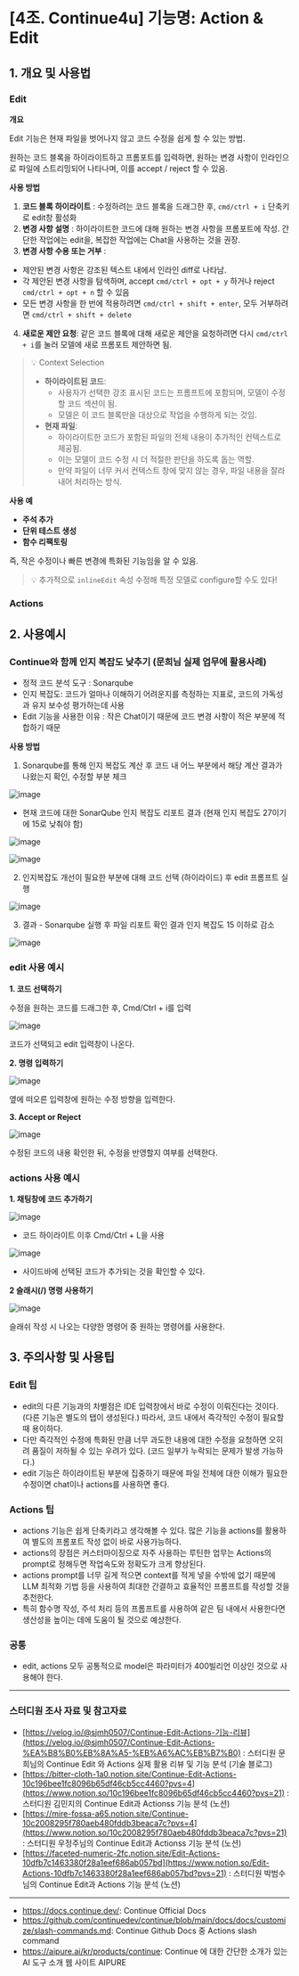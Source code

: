 # [4조. Continue4u] 기능명: **Action & Edit**

## 1. 개요 및 사용법

### Edit

**개요**

Edit 기능은 현재 파일을 벗어나지 않고 코드 수정을 쉽게 할 수 있는 방법. 

원하는 코드 블록을 하이라이트하고 프롬포트를 입력하면, 원하는 변경 사항이 인라인으로 파일에 스트리밍되어 나타나며, 이를 accept / reject 할 수 있음.

**사용 방법**

1. **코드 블록 하이라이트** : 수정하려는 코드 블록을 드래그한 후, `cmd/ctrl + i` 단축키로 edit창 활성화
2. **변경 사항 설명** : 하이라이트한 코드에 대해 원하는 변경 사항을 프롬포트에 작성. 간단한 작업에는 edit을, 복잡한 작업에는 Chat을 사용하는 것을 권장.
3. **변경 사항 수용 또는 거부** :
- 제안된 변경 사항은 강조된 텍스트 내에서 인라인 diff로 나타남.
- 각 제안된 변경 사항을 탐색하며, accept  `cmd/ctrl + opt + y` 하거나 reject  `cmd/ctrl + opt + n` 할 수 있음
- 모든 변경 사항을 한 번에 적용하려면 `cmd/ctrl + shift + enter`, 모두 거부하려면 `cmd/ctrl + shift + delete`

4. **새로운 제안 요청**: 같은 코드 블록에 대해 새로운 제안을 요청하려면 다시 `cmd/ctrl + i`를 눌러 모델에 새로 프롬포트 제안하면 됨.

> 💡 Context Selection
> - **하이라이트된 코드**:
>    - 사용자가 선택한 강조 표시된 코드는 프롬프트에 포함되며, 모델이 수정할 코드 섹션이 됨.
>    - 모델은 이 코드 블록만을 대상으로 작업을 수행하게 되는 것임.
> - **현재 파일**:
>    - 하이라이트한 코드가 포함된 파일의 전체 내용이 추가적인 컨텍스트로 제공됨.
>    - 이는 모델이 코드 수정 시 더 적절한 판단을 하도록 돕는 역할.
>    - 만약 파일이 너무 커서 컨텍스트 창에 맞지 않는 경우, 파일 내용을 잘라내어 처리하는 방식.


**사용 예**
- **주석 추가**
- **단위 테스트 생성**
- **함수 리팩토링**

즉, 작은 수정이나 빠른 변경에 특화된 기능임을 알 수 있음.

> 💡 추가적으로 `inlineEdit` 속성 수정해 특정 모델로 configure할 수도 있다!

### Actions



## 2. 사용예시

### Continue와 함께 인지 복잡도 낮추기 (문희님 실제 업무에 활용사례)

- 정적 코드 분석 도구 : Sonarqube
- 인지 복잡도: 코드가 얼마나 이해하기 어려운지를 측정하는 지표로, 코드의 가독성과 유지 보수성 평가하는데 사용
- Edit 기능을 사용한 이유 : 작은 Chat이기 때문에 코드 변경 사항이 적은 부분에 적합하기 때문

**사용 방법**

1. Sonarqube를 통해 인지 복잡도 계산 후 코드 내 어느 부분에서 해당 계산 결과가 나왔는지 확인, 수정할 부분 체크
    
![image](https://github.com/user-attachments/assets/d299dbee-33e5-4688-b069-dc40e0e826b7)

- 현재 코드에 대한 SonarQube 인지 복잡도 리포트 결과 (현재 인지 복잡도 27이기에 15로 낮춰야 함)

![image](https://github.com/user-attachments/assets/db73ab64-3fe1-4a7a-a27c-2c2e3a79209f)

![image](https://github.com/user-attachments/assets/80525960-1b3b-4956-ba11-560082145cf4)

2. 인지복잡도 개선이 필요한 부분에 대해 코드 선택 (하이라이드) 후 edit 프롬프트 실행

![image](https://github.com/user-attachments/assets/64b1f13d-22b0-4915-a828-d41a0f853f4a)

3. 결과 - Sonarqube 실행 후 파일 리포트 확인 결과 인지 복잡도 15 이하로 감소
    
![image](https://github.com/user-attachments/assets/cbc66dd1-02f4-40d9-a68d-a6128f1bd926)

### edit 사용 예시

**1. 코드 선택하기**
    
수정을 원하는 코드를 드래그한 후, Cmd/Ctrl + i를 입력

![image](https://github.com/user-attachments/assets/d3043243-30e8-4cec-85c5-8183bca02201)

코드가 선택되고 edit 입력창이 나온다.
    
**2. 명령 입력하기**
    
![image](https://github.com/user-attachments/assets/5729a483-ace0-4a9d-8eed-660374984aae)

옆에 떠오른 입력창에 원하는 수정 방향을 입력한다.
    
**3. Accept or Reject**
    
![image](https://github.com/user-attachments/assets/e458cddf-86fd-4669-8d93-6d39c9990e30)

수정된 코드의 내용 확인한 뒤, 수정을 반영할지 여부를 선택한다.

### actions 사용 예시

**1. 채팅창에 코드 추가하기**

![image](https://github.com/user-attachments/assets/c416aa7d-71d3-4878-b9ce-b577215ab4b4)

- 코드 하이라이트 이후 Cmd/Ctrl + L을 사용

![image](https://github.com/user-attachments/assets/235d4f84-f538-456b-b8fa-d142f269b304)


- 사이드바에 선택된 코드가 추가되는 것을 확인할 수 있다.

**2 슬래시(/) 명령 사용하기**

![image](https://github.com/user-attachments/assets/7639fe7d-6a76-4d12-bbb0-276a3704fc82)

슬래쉬 작성 시 나오는 다양한 명령어 중 원하는 명령어를 사용한다.

## 3. 주의사항 및 사용팁

### Edit 팁

- edit의 다른 기능과의 차별점은 IDE 입력창에서 바로 수정이 이뤄진다는 것이다. (다른 기능은 별도의 탭이 생성된다.) 따라서, 코드 내에서 즉각적인 수정이 필요할 때 용이하다.
- 다만 즉각적인 수정에 특화된 만큼 너무 과도한 내용에 대한 수정을 요청하면 오히려 품질이 저하될 수 있는 우려가 있다. (코드 일부가 누락되는 문제가 발생 가능하다.)
- edit 기능은 하이라이트된 부분에 집중하기 때문에 파일 전체에 대한 이해가 필요한 수정이면 chat이나 actions를 사용하면 좋다.

### Actions 팁

- actions 기능은 쉽게 단축키라고 생각해볼 수 있다. 많은 기능을 actions를 활용하여 별도의 프롬포트 작성 없이 바로 사용가능하다.
- actions의 장점은 커스터마이징으로 자주 사용하는 루틴한 업무는 Actions의 prompt로 정해두면 작업속도와 정확도가 크게 향상된다.
- actions prompt를 너무 길게 적으면 context를 적게 넣을 수밖에 없기 때문에 LLM 최적화 기법 등을 사용하여 최대한 간결하고 효율적인 프롬프트를 작성할 것을 추천한다.
- 특히 함수명 작성, 주석 처리 등의 프롬프트를 사용하여 같은 팀 내에서 사용한다면 생산성을 높이는 데에 도움이 될 것으로 예상한다.

### 공통

- edit, actions 모두 공통적으로  model은 파라미터가 400빌리언 이상인 것으로 사용해야 한다.

---
### 스터디원 조사 자료 및 참고자료

- [https://velog.io/@sjmh0507/Continue-Edit-Actions-기능-리뷰](https://velog.io/@sjmh0507/Continue-Edit-Actions-%EA%B8%B0%EB%8A%A5-%EB%A6%AC%EB%B7%B0) : 스터디원 문희님의 Continue Edit 와 Actions 실제 활용 리뷰 및 기능 분석 (기술 블로그)
- [https://bitter-cloth-1a0.notion.site/Continue-Edit-Actions-10c196bee1fc8096b65df46cb5cc4460?pvs=4](https://www.notion.so/10c196bee1fc8096b65df46cb5cc4460?pvs=21) : 스터디원 김민지의 Continue Edit과 Actionss 기능 분석 (노션)
- [https://mire-fossa-a65.notion.site/Continue-10c2008295f780aeb480fddb3beaca7c?pvs=4](https://www.notion.so/10c2008295f780aeb480fddb3beaca7c?pvs=21) : 스터디원 우정주님의 Continue Edit과 Actionss 기능 분석 (노션)
- [https://faceted-numeric-2fc.notion.site/Edit-Actions-10dfb7c1463380f28a1eef686ab057bd](https://www.notion.so/Edit-Actions-10dfb7c1463380f28a1eef686ab057bd?pvs=21) : 스터디원 박범수님의 Continue Edit과 Actions 기능 분석 (노션)
    
---

- https://docs.continue.dev/: Continue Official Docs
- https://github.com/continuedev/continue/blob/main/docs/docs/customize/slash-commands.md: Continue Github Docs 중 Actions slash command
- https://aipure.ai/kr/products/continue: Continue 에 대한 간단한 소개가 있는 AI 도구 소개 웹 사이트 AIPURE

